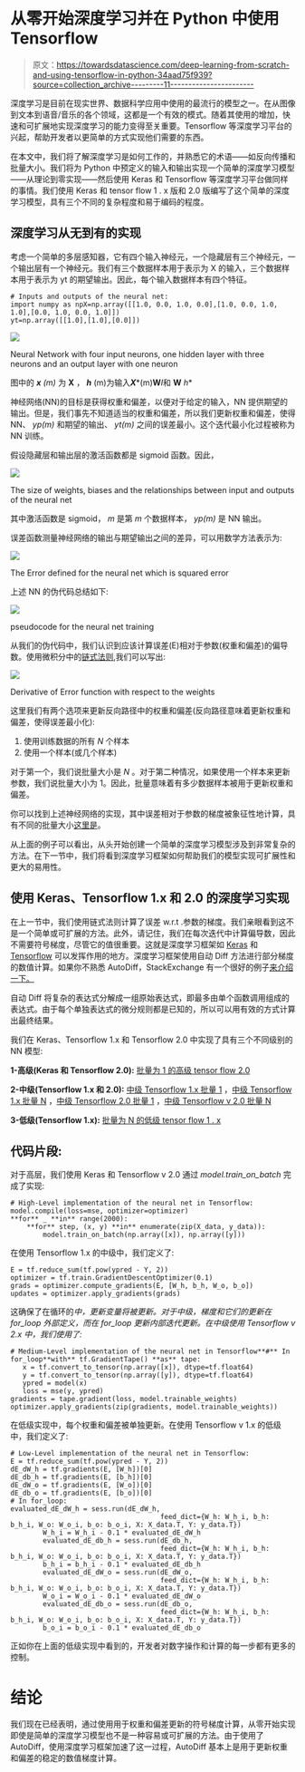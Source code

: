 # 从零开始深度学习并在 Python 中使用 Tensorflow

> 原文：<https://towardsdatascience.com/deep-learning-from-scratch-and-using-tensorflow-in-python-34aad75f939?source=collection_archive---------11----------------------->

深度学习是目前在现实世界、数据科学应用中使用的最流行的模型之一。在从图像到文本到语音/音乐的各个领域，这都是一个有效的模式。随着其使用的增加，快速和可扩展地实现深度学习的能力变得至关重要。Tensorflow 等深度学习平台的兴起，帮助开发者以更简单的方式实现他们需要的东西。

在本文中，我们将了解深度学习是如何工作的，并熟悉它的术语——如反向传播和批量大小。我们将为 Python 中预定义的输入和输出实现一个简单的深度学习模型——从理论到零实现——然后使用 Keras 和 Tensorflow 等深度学习平台做同样的事情。我们使用 Keras 和 tensor flow 1 . x 版和 2.0 版编写了这个简单的深度学习模型，具有三个不同的复杂程度和易于编码的程度。

## **深度学习从无到有的实现**

考虑一个简单的多层感知器，它有四个输入神经元，一个隐藏层有三个神经元，一个输出层有一个神经元。我们有三个数据样本用于表示为 X 的输入，三个数据样本用于表示为 yt 的期望输出。因此，每个输入数据样本有四个特征。

```
# Inputs and outputs of the neural net:
import numpy as npX=np.array([[1.0, 0.0, 1.0, 0.0],[1.0, 0.0, 1.0, 1.0],[0.0, 1.0, 0.0, 1.0]])
yt=np.array([[1.0],[1.0],[0.0]])
```

![](img/b5eaa4c96736e7c4d5556b4cd1435f04.png)

Neural Network with four input neurons, one hidden layer with three neurons and an output layer with one neuron

图中的 ***x*** *(m)* 为 **X** ， ***h*** (m)为输入***X****(m)**W***I*和 **W** *h**

神经网络(NN)的目标是获得权重和偏差，以便对于给定的输入，NN 提供期望的输出。但是，我们事先不知道适当的权重和偏差，所以我们更新权重和偏差，使得 NN、 *yp(m)* 和期望的输出、 *yt(m)* 之间的误差最小。这个迭代最小化过程被称为 NN 训练。

假设隐藏层和输出层的激活函数都是 sigmoid 函数。因此，

![](img/6a37a674452c4d1f9063d10c68b7d8ae.png)

The size of weights, biases and the relationships between input and outputs of the neural net

其中激活函数是 sigmoid， *m* 是第 *m* 个数据样本， *yp(m)* 是 NN 输出。

误差函数测量神经网络的输出与期望输出之间的差异，可以用数学方法表示为:

![](img/33fcc8837ce3d086909040404c549624.png)

The Error defined for the neural net which is squared error

上述 NN 的伪代码总结如下:

![](img/a01cc273a74d238d4b3b185b2fe15f79.png)

pseudocode for the neural net training

从我们的伪代码中，我们认识到应该计算误差(E)相对于参数(权重和偏差)的偏导数。使用微积分中的[链式法则](https://en.wikipedia.org/wiki/Chain_rule),我们可以写出:

![](img/4f6492f571bd669b61f60b68eb5821f6.png)

Derivative of Error function with respect to the weights

这里我们有两个选项来更新反向路径中的权重和偏差(反向路径意味着更新权重和偏差，使得误差最小化):

1.  使用训练数据的所有 *N* 个样本
2.  使用一个样本(或几个样本)

对于第一个，我们说批量大小是 *N* 。对于第二种情况，如果使用一个样本来更新参数，我们说批量大小为 1。因此，批量意味着有多少数据样本被用于更新权重和偏差。

你可以找到上述神经网络的实现，其中误差相对于参数的梯度被象征性地计算，具有不同的批量大小[这里是](https://github.com/miladtoutounchian/Deep-Learning-/blob/master/NN_from_scratch_different_batch.ipynb)。

从上面的例子可以看出，从头开始创建一个简单的深度学习模型涉及到非常复杂的方法。在下一节中，我们将看到深度学习框架如何帮助我们的模型实现可扩展性和更大的易用性。

## **使用 Keras、Tensorflow 1.x 和 2.0 的深度学习实现**

在上一节中，我们使用链式法则计算了误差 w.r.t .参数的梯度。我们亲眼看到这不是一个简单或可扩展的方法。此外，请记住，我们在每次迭代中计算偏导数，因此不需要符号梯度，尽管它的值很重要。这就是深度学习框架如 [Keras](https://keras.io/) 和 [Tensorflow](https://www.tensorflow.org/) 可以发挥作用的地方。深度学习框架使用自动 Diff 方法进行部分梯度的数值计算。如果你不熟悉 AutoDiff，StackExchange 有一个很好的例子[来介绍一下。](https://stats.stackexchange.com/questions/224140/step-by-step-example-of-reverse-mode-automatic-differentiation)

自动 Diff 将复杂的表达式分解成一组原始表达式，即最多由单个函数调用组成的表达式。由于每个单独表达式的微分规则都是已知的，所以可以用有效的方式计算出最终结果。

我们在 Keras、Tensorflow 1.x 和 Tensorflow 2.0 中实现了具有三个不同级别的 NN 模型:

**1-高级(Keras 和 Tensorflow 2.0):** [批量为 1 的高级 tensor flow 2.0](https://github.com/miladtoutounchian/Deep-Learning-/blob/master/TF_v2_HighLevel_batchsize1_train_on_batch.py)

**2-中级(Tensorflow 1.x 和 2.0):** [中级 Tensorflow 1.x 批量 1](https://github.com/miladtoutounchian/Deep-Learning-/blob/master/TF_v1_MediumLevel_batchsize1.py) ，[中级 Tensorflow 1.x 批量 N](https://github.com/miladtoutounchian/Deep-Learning-/blob/master/TF_v1_MediumLevel_batchsizeN.py) ，[中级 Tensorflow 2.0 批量 1](https://github.com/miladtoutounchian/Deep-Learning-/blob/master/TF_v2_MediumLevel_batchsize1.py) ，[中级 Tensorflow v 2.0 批量 N](https://github.com/miladtoutounchian/Deep-Learning-/blob/master/TF_v2_MediumLevel_batchsizeN.py)

**3-低级(Tensorflow 1.x):** [批量为 N 的低级 tensor flow 1 . x](https://github.com/miladtoutounchian/Deep-Learning-/blob/master/TF_v1_LowLevel_batchsizeN.py)

## 代码片段:

对于高层，我们使用 Keras 和 Tensorflow v 2.0 通过 *model.train_on_batch* 完成了实现:

```
# High-Level implementation of the neural net in Tensorflow:
model.compile(loss=mse, optimizer=optimizer)
**for** _ **in** range(2000):
    **for** step, (x, y) **in** enumerate(zip(X_data, y_data)):
        model.train_on_batch(np.array([x]), np.array([y]))
```

在使用 Tensorflow 1.x 的中级中，我们定义了:

```
E = tf.reduce_sum(tf.pow(ypred - Y, 2))
optimizer = tf.train.GradientDescentOptimizer(0.1)
grads = optimizer.compute_gradients(E, [W_h, b_h, W_o, b_o])
updates = optimizer.apply_gradients(grads)
```

这确保了在循环的*中，更新变量将被更新。对于中级，梯度和它们的更新在 for_loop 外部定义，而在 for_loop 更新内部迭代更新。在中级使用 Tensorflow v 2.x 中，我们使用了:*

```
# Medium-Level implementation of the neural net in Tensorflow**#** In for_loop**with** tf.GradientTape() **as** tape:
   x = tf.convert_to_tensor(np.array([x]), dtype=tf.float64)
   y = tf.convert_to_tensor(np.array([y]), dtype=tf.float64)
   ypred = model(x)
   loss = mse(y, ypred)
gradients = tape.gradient(loss, model.trainable_weights)
optimizer.apply_gradients(zip(gradients, model.trainable_weights))
```

在低级实现中，每个权重和偏差被单独更新。在使用 Tensorflow v 1.x 的低级中，我们定义了:

```
# Low-Level implementation of the neural net in Tensorflow:
E = tf.reduce_sum(tf.pow(ypred - Y, 2))
dE_dW_h = tf.gradients(E, [W_h])[0]
dE_db_h = tf.gradients(E, [b_h])[0]
dE_dW_o = tf.gradients(E, [W_o])[0]
dE_db_o = tf.gradients(E, [b_o])[0]
# In for_loop:
evaluated_dE_dW_h = sess.run(dE_dW_h,
                                     feed_dict={W_h: W_h_i, b_h: b_h_i, W_o: W_o_i, b_o: b_o_i, X: X_data.T, Y: y_data.T})
        W_h_i = W_h_i - 0.1 * evaluated_dE_dW_h
        evaluated_dE_db_h = sess.run(dE_db_h,
                                     feed_dict={W_h: W_h_i, b_h: b_h_i, W_o: W_o_i, b_o: b_o_i, X: X_data.T, Y: y_data.T})
        b_h_i = b_h_i - 0.1 * evaluated_dE_db_h
        evaluated_dE_dW_o = sess.run(dE_dW_o,
                                     feed_dict={W_h: W_h_i, b_h: b_h_i, W_o: W_o_i, b_o: b_o_i, X: X_data.T, Y: y_data.T})
        W_o_i = W_o_i - 0.1 * evaluated_dE_dW_o
        evaluated_dE_db_o = sess.run(dE_db_o,
                                     feed_dict={W_h: W_h_i, b_h: b_h_i, W_o: W_o_i, b_o: b_o_i, X: X_data.T, Y: y_data.T})
        b_o_i = b_o_i - 0.1 * evaluated_dE_db_o
```

正如你在上面的低级实现中看到的，开发者对数字操作和计算的每一步都有更多的控制。

# **结论**

我们现在已经表明，通过使用用于权重和偏差更新的符号梯度计算，从零开始实现即使是简单的深度学习模型也不是一种容易或可扩展的方法。由于使用了 AutoDiff，使用深度学习框架加速了这一过程，AutoDiff 基本上是用于更新权重和偏差的稳定的数值梯度计算。